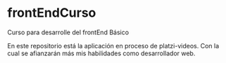 # frontEndCurso
Curso para desarrolle del frontEnd Básico

En este repositorio está la aplicación en proceso de platzi-videos.
Con la cual se afianzarán más mis habilidades como desarrollador web.
